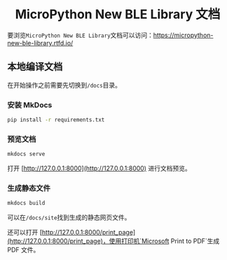 <h1 align="center">MicroPython New BLE Library 文档</h1>

要浏览`MicroPython New BLE Library`文档可以访问：https://micropython-new-ble-library.rtfd.io/

## 本地编译文档

在开始操作之前需要先切换到`/docs`目录。

### 安装 MkDocs

```bash
pip install -r requirements.txt
```

### 预览文档

```bash
mkdocs serve
```

打开 [http://127.0.0.1:8000](http://127.0.0.1:8000) 进行文档预览。

### 生成静态文件

```bash
mkdocs build
```

可以在`/docs/site`找到生成的静态网页文件。

还可以打开 [http://127.0.0.1:8000/print_page](http://127.0.0.1:8000/print_page)，使用打印机`Microsoft Print to PDF`生成 PDF 文件。
